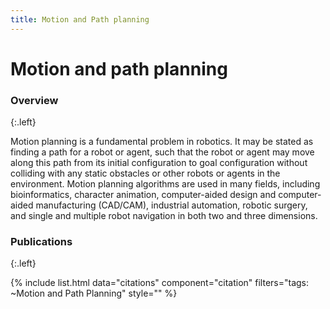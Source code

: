 ```yaml
---
title: Motion and Path planning
---
```


# Motion and path planning

<!-- ![affect2mm](/images/research/affect2mm.png) -->

### Overview
{:.left}

Motion planning is a fundamental problem in robotics. It may be stated as finding a path for a robot or agent, such that the robot or agent may move along this path from its initial configuration to goal configuration without colliding with any static obstacles or other robots or agents in the environment. Motion planning algorithms are used in many fields, including bioinformatics, character animation, computer-aided design and computer-aided manufacturing (CAD/CAM), industrial automation, robotic surgery, and single and multiple robot navigation in both two and three dimensions.

### Publications
{:.left}

{%  include list.html 
    data="citations" 
    component="citation" 
    filters="tags: ~Motion and Path Planning"
    style="" 
%}

